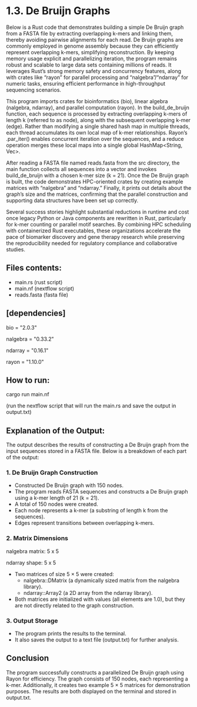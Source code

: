 # 1.3. De Bruijn Graphs

Below is a Rust code that demonstrates building a simple De Bruijn graph from a FASTA file by extracting overlapping k-mers and linking them, thereby avoiding pairwise alignments for each read. De Bruijn graphs are commonly employed in genome assembly because they can efficiently represent overlapping k-mers, simplifying reconstruction. By keeping memory usage explicit and parallelizing iteration, the program remains robust and scalable to large data sets containing millions of reads. It leverages Rust’s strong memory safety and concurrency features, along with crates like “rayon” for parallel processing and “nalgebra”/“ndarray” for numeric tasks, ensuring efficient performance in high-throughput sequencing scenarios.

This program imports crates for bioinformatics (bio), linear algebra (nalgebra, ndarray), and parallel computation (rayon). In the build_de_bruijn function, each sequence is processed by extracting overlapping k-mers of length k (referred to as node), along with the subsequent overlapping k-mer (edge). Rather than modifying a single shared hash map in multiple threads, each thread accumulates its own local map of k-mer relationships. Rayon’s .par_iter() enables concurrent iteration over the sequences, and a reduce operation merges these local maps into a single global HashMap<String, Vec<String>>.

After reading a FASTA file named reads.fasta from the src directory, the main function collects all sequences into a vector and invokes build_de_bruijn with a chosen k-mer size (k = 21). Once the De Bruijn graph is built, the code demonstrates HPC-oriented crates by creating example matrices with “nalgebra” and “ndarray.” Finally, it prints out details about the graph’s size and the matrices, confirming that the parallel construction and supporting data structures have been set up correctly.

Several success stories highlight substantial reductions in runtime and cost once legacy Python or Java components are rewritten in Rust, particularly for k-mer counting or parallel motif searches. By combining HPC scheduling with containerized Rust executables, these organizations accelerate the pace of biomarker discovery and gene therapy research while preserving the reproducibility needed for regulatory compliance and collaborative studies.

## Files contents:
* main.rs (rust script)
* main.nf (nextflow script)
* reads.fasta (fasta file)

## [dependencies]

bio = "2.0.3"

nalgebra = "0.33.2"

ndarray = "0.16.1"

rayon = "1.10.0"

## How to run:

cargo run main.nf 

(run the nextflow script that will run the main.rs and save the output in output.txt)

## Explanation of the Output:

The output describes the results of constructing a De Bruijn graph from the input sequences stored in a FASTA file. Below is a breakdown of each part of the output:

### 1. De Bruijn Graph Construction

* Constructed De Bruijn graph with 150 nodes.
* The program reads FASTA sequences and constructs a De Bruijn graph using a k-mer length of 21 (k = 21).
* A total of 150 nodes were created.
* Each node represents a k-mer (a substring of length k from the sequences).
* Edges represent transitions between overlapping k-mers.

### 2. Matrix Dimensions

nalgebra matrix: 5 x 5

ndarray shape: 5 x 5

* Two matrices of size 5 × 5 were created:
  * nalgebra::DMatrix (a dynamically sized matrix from the nalgebra library).
  * ndarray::Array2 (a 2D array from the ndarray library).
* Both matrices are initialized with values (all elements are 1.0), but they are not directly related to the graph construction.

### 3. Output Storage

* The program prints the results to the terminal.
* It also saves the output to a text file (output.txt) for further analysis.

## Conclusion

The program successfully constructs a parallelized De Bruijn graph using Rayon for efficiency. The graph consists of 150 nodes, each representing a k-mer. Additionally, it creates two example 5 × 5 matrices for demonstration purposes. The results are both displayed on the terminal and stored in output.txt.

